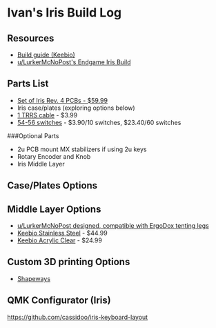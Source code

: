Ivan's Iris Build Log
==================

Resources
---------
- [Build guide (Keebio)](https://docs.keeb.io/iris-rev3-build-guide/)
- [u/LurkerMcNoPost's Endgame Iris Build](https://www.reddit.com/r/MechanicalKeyboards/comments/9u3mfu/my_first_build_endgame_iris/)

Parts List
----------
- [Set of Iris Rev. 4 PCBs - $59.99](https://keeb.io/collections/split-keyboard-parts/products/iris-keyboard-split-ergonomic-keyboard?variant=29480467267678)
- Iris case/plates (exploring options below)
- [1 TRRS cable](https://keeb.io/products/trrs-cable?variant=50550149190) - $3.99
- [54-56 switches](https://kbdfans.com/products/cherry-mx-swtich?variant=36019543885) - $3.90/10 switches, $23.40/60 switches

###Optional Parts
- 2u PCB mount MX stabilizers if using 2u keys
- Rotary Encoder and Knob
- Iris Middle Layer

Case/Plates Options
-------------------

Middle Layer Options
--------------------
- [u/LurkerMcNoPost designed, compatible with ErgoDox tenting legs](https://www.thingiverse.com/thing:3196585)
- [Keebio Stainless Steel](https://keeb.io/products/iris-keyboard-case-plates?variant=1822271012894) - $44.99
- [Keebio Acrylic Clear](https://keeb.io/products/iris-keyboard-case-plates?variant=2991652831262) - $24.99

Custom 3D printing Options
--------------------------
- [Shapeways](https://www.shapeways.com/)

QMK Configurator (Iris)
-----------------------
https://github.com/cassidoo/iris-keyboard-layout
